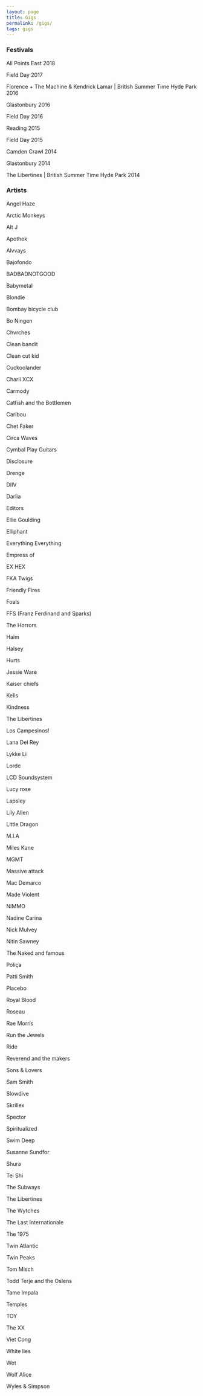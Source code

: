 ```yaml
---
layout: page
title: Gigs
permalink: /gigs/
tags: gigs
---
```


### Festivals

All Points East 2018

Field Day 2017

Florence + The Machine & Kendrick Lamar | British Summer Time Hyde Park 2016 


Glastonbury 2016

Field Day 2016

Reading 2015

Field Day 2015

Camden Crawl 2014 

Glastonbury 2014

The Libertines | British Summer Time Hyde Park 2014

### Artists

Angel Haze

Arctic Monkeys

Alt J 

Apothek

Alvvays

Bajofondo

BADBADNOTGOOD

Babymetal

Blondie

Bombay bicycle club

Bo Ningen 

Chvrches 

Clean bandit 

Clean cut kid 

Cuckoolander 

Charli XCX

Carmody

Catfish and the Bottlemen 

Caribou

Chet Faker

Circa Waves 

Cymbal Play Guitars

Disclosure

Drenge 

DIIV

Darlia

Editors

Ellie Goulding

Elliphant

Everything Everything

Empress of

EX HEX

FKA Twigs

Friendly Fires

Foals

FFS (Franz Ferdinand and Sparks)

The Horrors

Haim

Halsey 

Hurts

Jessie Ware 

Kaiser chiefs

Kelis

Kindness 

The Libertines

Los Campesinos! 

Lana Del Rey

Lykke Li 

Lorde

LCD Soundsystem

Lucy rose

Lapsley

Lily Allen

Little Dragon 

M.I.A

Miles Kane

MGMT

Massive attack

Mac Demarco

Made Violent

NIMMO

Nadine Carina

Nick Mulvey

Nitin Sawney

The Naked and famous

Poliça 

Patti Smith

Placebo 

Royal Blood

Roseau

Rae Morris 

Run the Jewels

Ride

Reverend and the makers

Sons & Lovers 

Sam Smith

Slowdive

Skrillex

Spector 

Spiritualized

Swim Deep 

Susanne Sundfor

Shura 

Tei Shi

The Subways

The Libertines

The Wytches

The Last Internationale 

The 1975 

Twin Atlantic 

Twin Peaks

Tom Misch

Todd Terje and the Oslens

Tame Impala

Temples

TOY 

The XX

Viet Cong

White lies

Wet

Wolf Alice 

Wyles & Simpson 